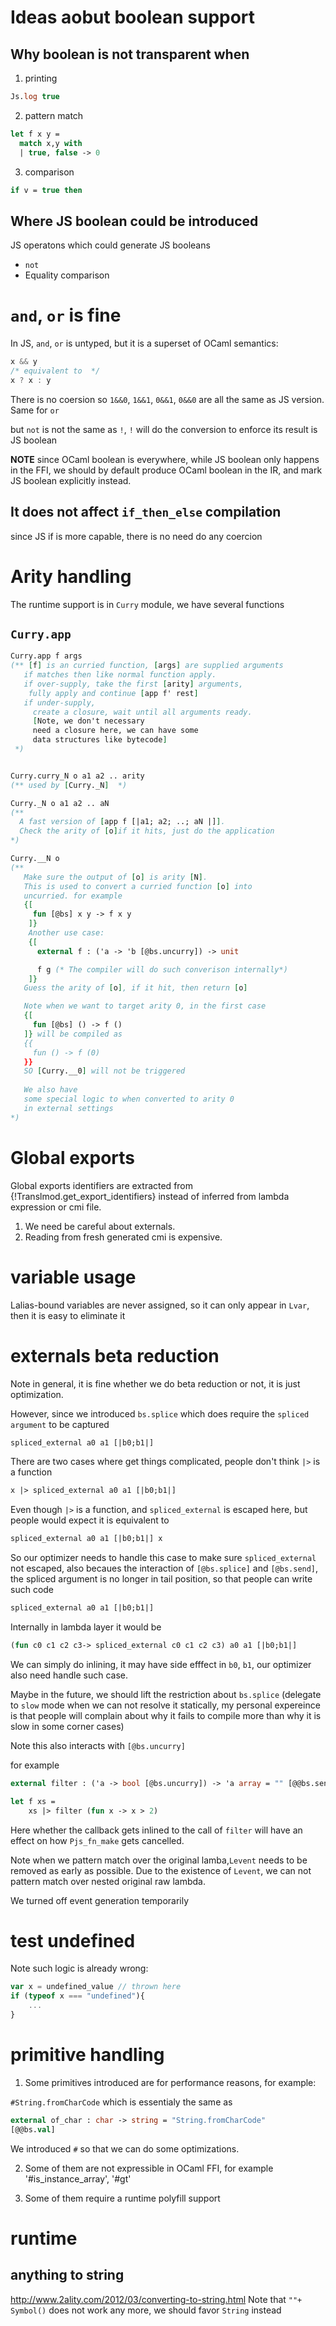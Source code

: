 
# Ideas aobut boolean support
## Why boolean is not transparent when

1. printing

```ocaml
Js.log true
```

2. pattern match

```ocaml
let f x y = 
  match x,y with
  | true, false -> 0
```

3. comparison

```ocaml
if v = true then 
```

## Where JS boolean could be introduced 

JS operatons which could generate JS booleans
- `not`
- Equality comparison

# `and`, `or` is fine
In JS, `and`, `or` is untyped, but it is a superset of OCaml semantics:


```js
x && y 
/* equivalent to  */ 
x ? x : y
```



There is no coersion so `1&&0`, `1&&1`, `0&&1`, `0&&0` are all the same as JS version.
Same for `or`

but `not` is not the same as `!`, `!` will do the conversion to enforce its result is JS boolean  

**NOTE** since OCaml boolean is everywhere, while JS boolean only happens in the FFI, we should by default produce OCaml boolean in the IR, and mark JS boolean explicitly instead.

## It does not affect `if_then_else` compilation

since JS if is more capable, there is no need do any coercion  


# Arity handling

The runtime support is in `Curry` module, we have several functions 

## `Curry.app`

```ocaml
Curry.app f args 
(** [f] is an curried function, [args] are supplied arguments
   if matches then like normal function apply.
   if over-supply, take the first [arity] arguments,
    fully apply and continue [app f' rest]
   if under-supply, 
     create a closure, wait until all arguments ready.
     [Note, we don't necessary 
     need a closure here, we can have some 
     data structures like bytecode]   
 *)
```

```ocaml

Curry.curry_N o a1 a2 .. arity 
(** used by [Curry._N]  *)

Curry._N o a1 a2 .. aN 
(** 
  A fast version of [app f [|a1; a2; ..; aN |]].
  Check the arity of [o]if it hits, just do the application
*)

Curry.__N o 
(**
   Make sure the output of [o] is arity [N]. 
   This is used to convert a curried function [o] into
   uncurried. for example 
   {[ 
     fun [@bs] x y -> f x y 
    ]}
    Another use case:
    {[ 
      external f : ('a -> 'b [@bs.uncurry]) -> unit 

      f g (* The compiler will do such converison internally*)
    ]}
   Guess the arity of [o], if it hit, then return [o]

   Note when we want to target arity 0, in the first case
   {[
     fun [@bs] () -> f ()
   ]} will be compiled as 
   {{
     fun () -> f (0)
   }}
   SO [Curry.__0] will not be triggered
   
   We also have 
   some special logic to when converted to arity 0 
   in external settings
*)

```

# Global exports

Global exports identifiers are extracted from {!Translmod.get_export_identifiers} 
instead of inferred from lambda expression or cmi file.

1. We need be careful about externals.
2. Reading from fresh generated cmi is expensive.

# variable usage

Lalias-bound variables are never assigned, so it can only 
appear in `Lvar`, then it is easy to eliminate it 


# externals beta reduction

Note in general, it is fine whether we do beta reduction or not, it is just optimization. 

However, since we introduced `bs.splice` which does require the `spliced argument` to be captured

```ocaml
spliced_external a0 a1 [|b0;b1|]
```

There are two cases where get things complicated, people don't think `|>` is a function

```ocaml
x |> spliced_external a0 a1 [|b0;b1|]
```
Even though `|>` is a function, and `spliced_external` is escaped here, but people would 
expect it is equivalent to 

```ocaml
spliced_external a0 a1 [|b0;b1|] x 
```

So our optimizer needs to handle this case to make sure `spliced_external` not escaped, 
also becaues the interaction of `[@bs.splice]` and `[@bs.send]`, the spliced argument
is no longer  in tail position, so that people can write such code

```ocaml
spliced_external a0 a1 [|b0;b1|]
```
Internally in lambda layer it would be 

```ocaml
(fun c0 c1 c2 c3-> spliced_external c0 c1 c2 c3) a0 a1 [|b0;b1|]
```

We can simply do inlining, it may have side efffect in `b0`, `b1`, our optimizer also need handle such case.

Maybe in the future, we should lift the restriction about `bs.splice` (delegate to `slow` mode when we can not resolve it statically, my personal expereince is that people will complain about why it fails to compile more than why it is slow in some corner cases)

Note this also interacts with `[@bs.uncurry]`

for example

```ocaml
external filter : ('a -> bool [@bs.uncurry]) -> 'a array = "" [@@bs.send.pipe: 'a array]

let f xs =
    xs |> filter (fun x -> x > 2)
```

Here whether the callback gets inlined to the call of `filter` will have an effect on how `Pjs_fn_make` gets cancelled.

Note when we pattern match over the original lamba,`Levent` needs to be removed as early as possible. Due to the existence of `Levent`, we can not pattern match over nested original raw lambda.

We turned off event generation temporarily

# test undefined

Note such logic is already wrong:

```js
var x = undefined_value // thrown here 
if (typeof x === "undefined"){
    ...
}
```


# primitive handling

1. Some primitives introduced are for performance reasons, for example:

`#String.fromCharCode` which is essentialy the same as 

```ocaml
external of_char : char -> string = "String.fromCharCode"
[@@bs.val]
```

We introduced `#` so that we can do some optimizations.

2. Some of them are not expressible in OCaml FFI, for example
'#is_instance_array',
'#gt'

3. Some of them require a runtime polyfill support


# runtime

## anything to string
http://www.2ality.com/2012/03/converting-to-string.html
Note that `""+ Symbol()` does not work any more, we should favor `String` instead

